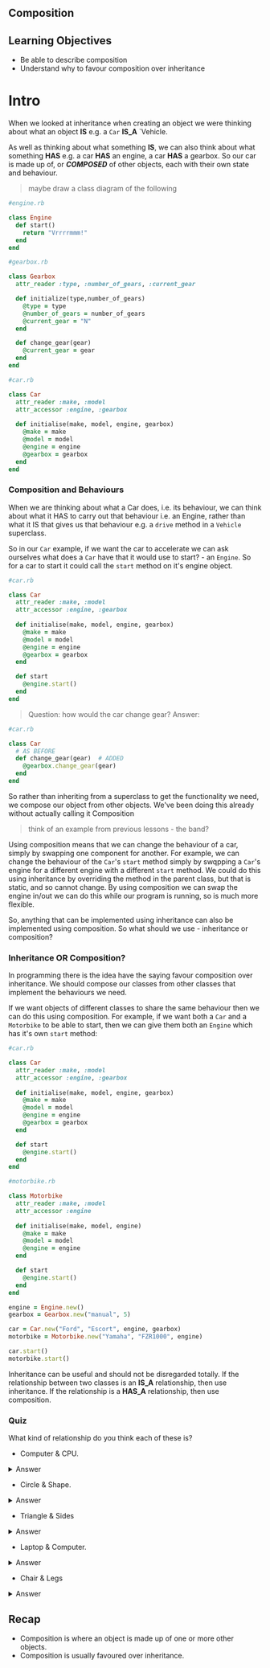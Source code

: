 ## Composition

## Learning Objectives

- Be able to describe composition
- Understand why to favour composition over inheritance

# Intro

When we looked at inheritance when creating an object we were thinking about what an object __IS__ e.g. a `Car` __IS_A__ `Vehicle. 

As well as thinking about what something __IS__, we can also think about what something __HAS__ e.g. a car __HAS__ an engine, a car __HAS__ a gearbox. So our car is made up of, or ***COMPOSED*** of other objects, each with their own state and behaviour.

> maybe draw a class diagram of the following

```ruby
#engine.rb

class Engine
  def start()
    return "Vrrrrmmm!"
  end
end
```

```ruby
#gearbox.rb

class Gearbox
  attr_reader :type, :number_of_gears, :current_gear

  def initialize(type,number_of_gears)
    @type = type
    @number_of_gears = number_of_gears
    @current_gear = "N"
  end

  def change_gear(gear)
    @current_gear = gear
  end
end
```

```ruby
#car.rb

class Car
  attr_reader :make, :model
  attr_accessor :engine, :gearbox
  
  def initialise(make, model, engine, gearbox)
    @make = make
    @model = model
    @engine = engine
    @gearbox = gearbox
  end
end
```

### Composition and Behaviours

When we are thinking about what a Car does, i.e. its behaviour, we can think about what it HAS to carry out that behaviour i.e. an Engine, rather than what it IS that gives us that behaviour e.g. a `drive` method in a `Vehicle` superclass.

So in our `Car` example, if we want the car to accelerate we can ask ourselves what does a `Car` have that it would use to start? - an `Engine`. So for a car to start it could call the `start` method on it's engine object.

```ruby
#car.rb

class Car
  attr_reader :make, :model
  attr_accessor :engine, :gearbox
  
  def initialise(make, model, engine, gearbox)
    @make = make
    @model = model
    @engine = engine
    @gearbox = gearbox
  end

  def start
    @engine.start()
  end
end
```

> Question: how would the car change gear?
> Answer:

```ruby
#car.rb

class Car
  # AS BEFORE 
  def change_gear(gear)  # ADDED
    @gearbox.change_gear(gear)
  end
end
```

So rather than inheriting from a superclass to get the functionality we need, we compose our object from other objects. We've been doing this already without actually calling it Composition

> think of an example from previous lessons - the band?

Using composition means that we can change the behaviour of a car, simply by swapping one component for another. For example, we can change the behaviour of the `Car`'s `start` method simply by swqpping a `Car`'s engine for a different engine with a different `start` method. We could do this using inheritance by overriding the method in the parent class, but that is static, and so cannot change. By using composition we can swap the engine in/out we can do this while our program is running, so is much more flexible.

So, anything that can be implemented using inheritance can also be implemented using composition. So what should we use - inheritance or composition?

### Inheritance OR Composition?

In programming there is the idea have the saying favour composition over inheritance. We should compose our classes from other classes that implement the behaviours we need. 

If we want objects of different classes to share the same behaviour then we can do this using composition. For example, if we want both a `Car` and a `Motorbike` to be able to start, then we can give them both an `Engine` which has it's own `start` method:

```ruby
#car.rb

class Car
  attr_reader :make, :model
  attr_accessor :engine, :gearbox
  
  def initialise(make, model, engine, gearbox)
    @make = make
    @model = model
    @engine = engine
    @gearbox = gearbox
  end

  def start
    @engine.start()
  end
end
```

```ruby
#motorbike.rb

class Motorbike
  attr_reader :make, :model
  attr_accessor :engine
  
  def initialise(make, model, engine)
    @make = make
    @model = model
    @engine = engine
  end

  def start
    @engine.start()
  end
end
```

```ruby
engine = Engine.new()
gearbox = Gearbox.new("manual", 5)

car = Car.new("Ford", "Escort", engine, gearbox)
motorbike = Motorbike.new("Yamaha", "FZR1000", engine)

car.start()
motorbike.start()
```

Inheritance can be useful and should not be disregarded totally. If the relationship between two classes is an __IS_A__ relationship, then use inheritance. If the relationship is a __HAS_A__ relationship, then use composition.

### Quiz 

What kind of relationship do you think each of these is?

- Computer & CPU.
<details>
<summary>Answer</summary>
__HAS_A__
</details>

- Circle & Shape.
<details>
<summary>Answer</summary>
__IS_A__
</details>

- Triangle & Sides
<details>
<summary>Answer</summary>
__HAS_A__
</details>

- Laptop & Computer.
<details>
<summary>Answer</summary>
__IS_A__
</details>

- Chair & Legs
<details>
<summary>Answer</summary>
__HAS_A__
</details>

## Recap

- Composition is where an object is made up of one or more other objects.
- Composition is usually favoured over inheritance.